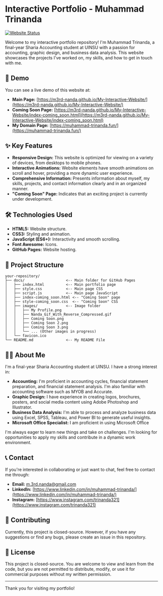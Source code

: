 # Interactive Portfolio - Muhammad Trinanda

[![Website Status](https://img.shields.io/badge/Status-Live-brightgreen.svg)]((https://m3rd-nanda.github.io/My-Interactive-Website/))

Welcome to my interactive portfolio repository! I'm Muhammad Trinanda, a final-year Sharia Accounting student at UINSU with a passion for accounting, graphic design, and business data analysis. This website showcases the projects I've worked on, my skills, and how to get in touch with me.

## 🚀 Demo

You can see a live demo of this website at:

*   **Main Page:** [https://m3rd-nanda.github.io/My-Interactive-Website/](https://m3rd-nanda.github.io/My-Interactive-Website/)
*   **Coming Soon Page:** [https://m3rd-nanda.github.io/My-Interactive-Website/index-coming_soon.html](https://m3rd-nanda.github.io/My-Interactive-Website/index-coming_soon.html)
*   **My Domain Page:** [https://muhammad-trinanda.fun/](https://muhammad-trinanda.fun/)

## ✨ Key Features

*   **Responsive Design:**  This website is optimized for viewing on a variety of devices, from desktops to mobile phones.
*   **Interactive Animations:**  Website elements have smooth animations on scroll and hover, providing a more dynamic user experience.
*   **Comprehensive Information:** Presents information about myself, my skills, projects, and contact information clearly and in an organized manner.
*   **"Coming Soon" Page:** Indicates that an exciting project is currently under development.

## 🛠️ Technologies Used

*   **HTML5:** Website structure.
*   **CSS3:** Styling and animation.
*   **JavaScript (ES6+):** Interactivity and smooth scrolling.
*   **Font Awesome:** Icons.
*   **GitHub Pages:** Website hosting.

## 📁 Project Structure
```
your-repository/
├── docs/                   <-- Main folder for GitHub Pages
│   ├── index.html          <-- Main portfolio page
│   ├── style.css           <-- Main page CSS
│   ├── script.js           <-- Main page JavaScript
│   ├── index-coming_soon.html <-- "Coming Soon" page
│   ├── style-coming_soon.css  <-- "Coming Soon" CSS
│   ├── images/             <-- Image folder
│   │   ├── My Profile.png
│   │   ├── Nanda_Gif_With_Reverse_Compressed.gif
│   │   ├── Coming Soon.png
│   │   ├── Coming Soon 2.png
│   │   ├── Coming Soon 3.png
│   │   └── ... (Other images in progress)
│   └── favicon.ico
└── README.md               <-- My README File
```
## 🧑‍💻 About Me

I'm a final-year Sharia Accounting student at UINSU. I have a strong interest in:

*   **Accounting:** I'm proficient in accounting cycles, financial statement preparation, and financial statement analysis. I'm also familiar with accounting software such as MYOB and Accurate.
*   **Graphic Design:** I have experience in creating logos, brochures, posters, and social media content using Adobe Photoshop and Illustrator.
*   **Business Data Analysis:** I'm able to process and analyze business data using Excel, SPSS, Tableau, and Power BI to generate useful insights.
*   **Microsoft Office Specialist:** I am proficient in using Microsoft Office

I'm always eager to learn new things and take on challenges. I'm looking for opportunities to apply my skills and contribute in a dynamic work environment.

## 📞 Contact

If you're interested in collaborating or just want to chat, feel free to contact me through:

*   **Email:**  [m.3rd.nanda@gmail.com](mailto:m.3rd.nanda@gmail.com)
*   **LinkedIn:** [https://www.linkedin.com/in/muhammad-trinanda/](https://www.linkedin.com/in/muhammad-trinanda/)
*   **Instagram:** [https://www.instagram.com/trinanda321](https://www.instagram.com/trinanda321)

## 🤝 Contributing

Currently, this project is closed-source. However, if you have any suggestions or find any bugs, please create an issue in this repository.

## 📝 License

This project is closed-source. You are welcome to view and learn from the code, but you are not permitted to distribute, modify, or use it for commercial purposes without my written permission.

---

Thank you for visiting my portfolio!
